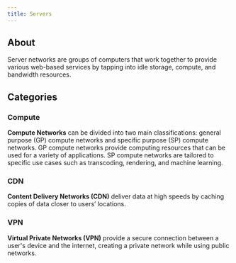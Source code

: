 ```yaml
---
title: Servers
---
```


## About

Server networks are groups of computers that work together to provide various web-based services by tapping into idle storage, compute, and bandwidth resources.

## Categories

### Compute

**Compute Networks** can be divided into two main classifications: general purpose (GP) compute networks and specific purpose (SP) compute networks. GP compute networks provide computing resources that can be used for a variety of applications. SP compute networks are tailored to specific use cases such as transcoding, rendering, and machine learning.

### CDN

**Content Delivery Networks (CDN)** deliver data at high speeds by caching copies of data closer to users’ locations.

### VPN

**Virtual Private Networks (VPN)** provide a secure connection between a user's device and the internet, creating a private network while using public networks.
